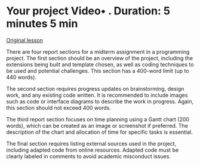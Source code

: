 # Your project Video• . Duration: 5 minutes 5 min

[Original lesson](https://www.coursera.org/learn/uol-introduction-to-programming-2/lecture/Dgr8d/your-project)

There are four report sections for a midterm assignment in a programming project. The first section should be an overview of the project, including the extensions being built and template chosen, as well as coding techniques to be used and potential challenges. This section has a 400-word limit (up to 440 words).

The second section requires progress updates on brainstorming, design work, and any existing code written. It is recommended to include images such as code or interface diagrams to describe the work in progress. Again, this section should not exceed 400 words.

The third report section focuses on time planning using a Gantt chart (200 words), which can be created as an image or screenshot if preferred. The description of the chart and allocation of time for specific tasks is essential.

The final section requires listing external sources used in the project, including adapted code from online resources. Adapted code must be clearly labeled in comments to avoid academic misconduct issues.

